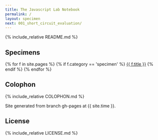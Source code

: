 ```yaml
---
title: The Javascript Lab Notebook
permalink: /
layout: specimen
next: 001_short_circuit_evaluation/
---
```


{% include_relative README.md %}

## Specimens ##

{% for f in site.pages %}
{% if f.category == 'specimen' %}
<a href="{{ f.url }}">{{ f.title }}</a>
{% endif %}
{% endfor %}

## Colophon ##

{% include_relative COLOPHON.md %}

Site generated from branch gh-pages at {{ site.time }}.

## License ##

{% include_relative LICENSE.md %}
